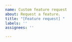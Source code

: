 ```yaml
---
name: Custom feature request
about: Request a feature.
title: "[Feature request] "
labels: ''
assignees: ''

---
```



